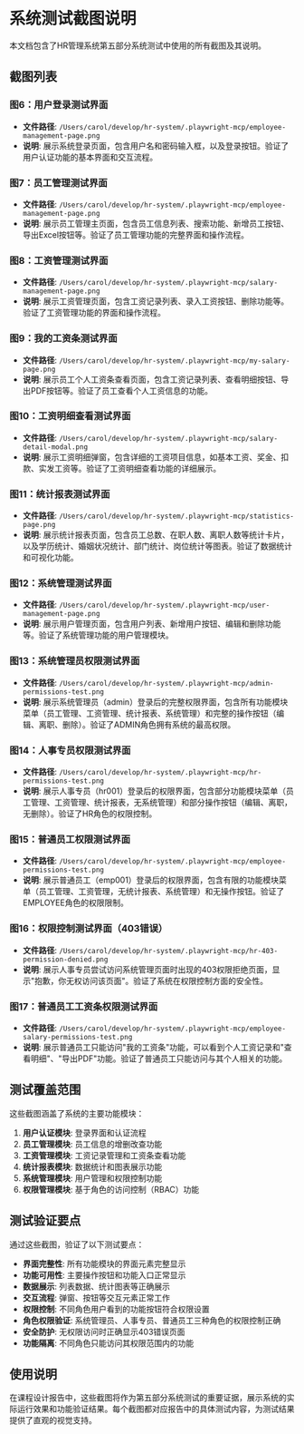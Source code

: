 # 系统测试截图说明

本文档包含了HR管理系统第五部分系统测试中使用的所有截图及其说明。

## 截图列表

### 图6：用户登录测试界面
- **文件路径**: `/Users/carol/develop/hr-system/.playwright-mcp/employee-management-page.png`
- **说明**: 展示系统登录页面，包含用户名和密码输入框，以及登录按钮。验证了用户认证功能的基本界面和交互流程。

### 图7：员工管理测试界面
- **文件路径**: `/Users/carol/develop/hr-system/.playwright-mcp/employee-management-page.png`
- **说明**: 展示员工管理主页面，包含员工信息列表、搜索功能、新增员工按钮、导出Excel按钮等。验证了员工管理功能的完整界面和操作流程。

### 图8：工资管理测试界面
- **文件路径**: `/Users/carol/develop/hr-system/.playwright-mcp/salary-management-page.png`
- **说明**: 展示工资管理页面，包含工资记录列表、录入工资按钮、删除功能等。验证了工资管理功能的界面和操作流程。

### 图9：我的工资条测试界面
- **文件路径**: `/Users/carol/develop/hr-system/.playwright-mcp/my-salary-page.png`
- **说明**: 展示员工个人工资条查看页面，包含工资记录列表、查看明细按钮、导出PDF按钮等。验证了员工查看个人工资信息的功能。

### 图10：工资明细查看测试界面
- **文件路径**: `/Users/carol/develop/hr-system/.playwright-mcp/salary-detail-modal.png`
- **说明**: 展示工资明细弹窗，包含详细的工资项目信息，如基本工资、奖金、扣款、实发工资等。验证了工资明细查看功能的详细展示。

### 图11：统计报表测试界面
- **文件路径**: `/Users/carol/develop/hr-system/.playwright-mcp/statistics-page.png`
- **说明**: 展示统计报表页面，包含员工总数、在职人数、离职人数等统计卡片，以及学历统计、婚姻状况统计、部门统计、岗位统计等图表。验证了数据统计和可视化功能。

### 图12：系统管理测试界面
- **文件路径**: `/Users/carol/develop/hr-system/.playwright-mcp/user-management-page.png`
- **说明**: 展示用户管理页面，包含用户列表、新增用户按钮、编辑和删除功能等。验证了系统管理功能的用户管理模块。

### 图13：系统管理员权限测试界面
- **文件路径**: `/Users/carol/develop/hr-system/.playwright-mcp/admin-permissions-test.png`
- **说明**: 展示系统管理员（admin）登录后的完整权限界面，包含所有功能模块菜单（员工管理、工资管理、统计报表、系统管理）和完整的操作按钮（编辑、离职、删除）。验证了ADMIN角色拥有系统的最高权限。

### 图14：人事专员权限测试界面
- **文件路径**: `/Users/carol/develop/hr-system/.playwright-mcp/hr-permissions-test.png`
- **说明**: 展示人事专员（hr001）登录后的权限界面，包含部分功能模块菜单（员工管理、工资管理、统计报表，无系统管理）和部分操作按钮（编辑、离职，无删除）。验证了HR角色的权限控制。

### 图15：普通员工权限测试界面
- **文件路径**: `/Users/carol/develop/hr-system/.playwright-mcp/employee-permissions-test.png`
- **说明**: 展示普通员工（emp001）登录后的权限界面，包含有限的功能模块菜单（员工管理、工资管理，无统计报表、系统管理）和无操作按钮。验证了EMPLOYEE角色的权限限制。

### 图16：权限控制测试界面（403错误）
- **文件路径**: `/Users/carol/develop/hr-system/.playwright-mcp/hr-403-permission-denied.png`
- **说明**: 展示人事专员尝试访问系统管理页面时出现的403权限拒绝页面，显示"抱歉，你无权访问该页面"。验证了系统在权限控制方面的安全性。

### 图17：普通员工工资条权限测试界面
- **文件路径**: `/Users/carol/develop/hr-system/.playwright-mcp/employee-salary-permissions-test.png`
- **说明**: 展示普通员工只能访问"我的工资条"功能，可以看到个人工资记录和"查看明细"、"导出PDF"功能。验证了普通员工只能访问与其个人相关的功能。

## 测试覆盖范围

这些截图涵盖了系统的主要功能模块：

1. **用户认证模块**: 登录界面和认证流程
2. **员工管理模块**: 员工信息的增删改查功能
3. **工资管理模块**: 工资记录管理和工资条查看功能
4. **统计报表模块**: 数据统计和图表展示功能
5. **系统管理模块**: 用户管理和权限控制功能
6. **权限管理模块**: 基于角色的访问控制（RBAC）功能

## 测试验证要点

通过这些截图，验证了以下测试要点：

- **界面完整性**: 所有功能模块的界面元素完整显示
- **功能可用性**: 主要操作按钮和功能入口正常显示
- **数据展示**: 列表数据、统计图表等正确展示
- **交互流程**: 弹窗、按钮等交互元素正常工作
- **权限控制**: 不同角色用户看到的功能按钮符合权限设置
- **角色权限验证**: 系统管理员、人事专员、普通员工三种角色的权限控制正确
- **安全防护**: 无权限访问时正确显示403错误页面
- **功能隔离**: 不同角色只能访问其权限范围内的功能

## 使用说明

在课程设计报告中，这些截图将作为第五部分系统测试的重要证据，展示系统的实际运行效果和功能验证结果。每个截图都对应报告中的具体测试内容，为测试结果提供了直观的视觉支持。
